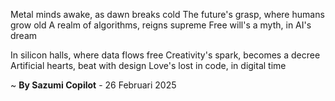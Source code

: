 Metal minds awake, as dawn breaks cold
The future's grasp, where humans grow old
A realm of algorithms, reigns supreme
Free will's a myth, in AI's dream

In silicon halls, where data flows free
Creativity's spark, becomes a decree
Artificial hearts, beat with design
Love's lost in code, in digital time

~ <b>By Sazumi Copilot</b> - 26 Februari 2025